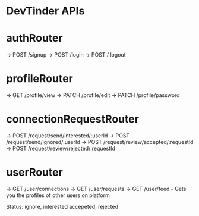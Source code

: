 # DevTinder APIs

# authRouter
-> POST /signup
-> POST /login
-> POST / logout

# profileRouter
-> GET /profile/view
-> PATCH /profile/edit
-> PATCH /profile/password

# connectionRequestRouter
-> POST /request/send/interested/:userId
-> POST /request/send/ignored/:userId
-> POST /request/review/accepted/:requestId
-> POST /request/review/rejected/:requestId

# userRouter
-> GET /user/connections
-> GET /user/requests
-> GET /user/feed - Gets you the profiles of other users on platform

Status: ignore, interested accepeted, rejected
